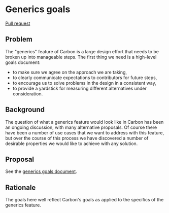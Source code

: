 # Generics goals

<!--
Part of the Carbon Language project, under the Apache License v2.0 with LLVM
Exceptions. See /LICENSE for license information.
SPDX-License-Identifier: Apache-2.0 WITH LLVM-exception
-->

[Pull request](https://github.com/carbon-language/carbon-lang/pull/24)

## Problem

The "generics" feature of Carbon is a large design effort that needs to be
broken up into manageable steps. The first thing we need is a high-level goals
document:

-   to make sure we agree on the approach we are taking,
-   to clearly communicate expectations to contributors for future steps,
-   to encourage us to solve problems in the design in a consistent way,
-   to provide a yardstick for measuring different alternatives under
    consideration.

## Background

The question of what a generics feature would look like in Carbon has been an
ongoing discussion, with many alternative proposals. Of course there have been a
number of use cases that we want to address with this feature, but over the
course of this process we have discovered a number of desirable properties we
would like to achieve with any solution.

## Proposal

See the [generics goals document](../docs/design/generics/goals.md).

## Rationale

The goals here well reflect Carbon's goals as applied to the specifics of the
generics feature.
